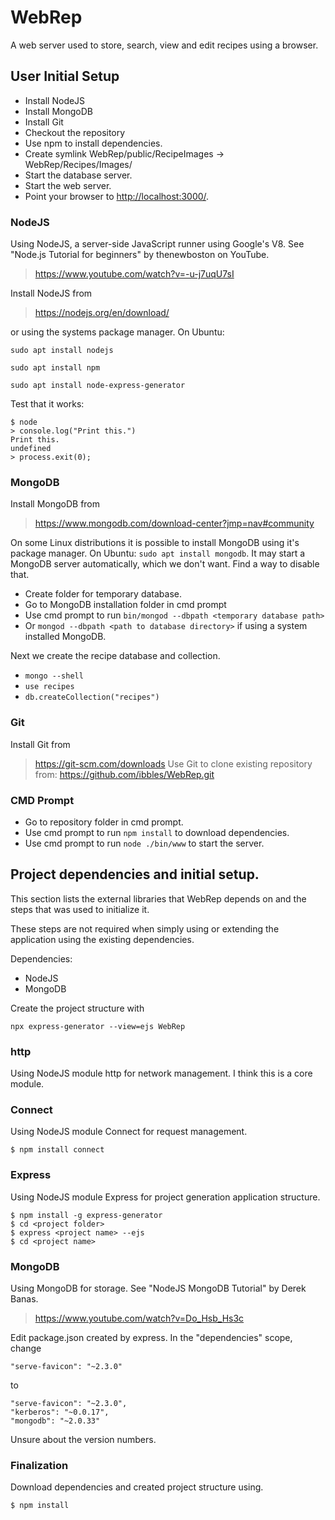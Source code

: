 # WebRep
A web server used to store, search, view and edit recipes using a browser.


## User Initial Setup
- Install NodeJS
- Install MongoDB
- Install Git
- Checkout the repository
- Use npm to install dependencies.
- Create symlink WebRep/public/RecipeImages -> WebRep/Recipes/Images/
- Start the database server.
- Start the web server.
- Point your browser to [http://localhost:3000/](http://localhost:3000/).

### NodeJS
Using NodeJS, a server-side JavaScript runner using Google's V8.
See "Node.js Tutorial for beginners" by thenewboston on YouTube.

> https://www.youtube.com/watch?v=-u-j7uqU7sI

Install NodeJS from

> https://nodejs.org/en/download/

or using the systems package manager. On Ubuntu:
```
sudo apt install nodejs
```

```
sudo apt install npm
```

```
sudo apt install node-express-generator
```

Test that it works:
```
$ node
> console.log("Print this.")
Print this.
undefined
> process.exit(0);
```


### MongoDB

Install MongoDB from

> https://www.mongodb.com/download-center?jmp=nav#community

On some Linux distributions it is possible to install MongoDB using it's package manager.
On Ubuntu: `sudo apt install mongodb`.
It may start a MongoDB server automatically, which we don't want. Find a way to disable that.

- Create folder for temporary database.
- Go to MongoDB installation folder in cmd prompt
- Use cmd prompt to run `bin/mongod --dbpath <temporary database path>`
- Or `mongod --dbpath <path to database directory>` if using a system installed MongoDB.

Next we create the recipe database and collection.
- `mongo --shell`
- `use recipes`
- `db.createCollection("recipes")`

### Git

Install Git from

> https://git-scm.com/downloads
> Use Git to clone existing repository from:
>   https://github.com/ibbles/WebRep.git


### CMD Prompt

- Go to repository folder in cmd prompt.
- Use cmd prompt to run `npm install` to download dependencies.
- Use cmd prompt to run `node ./bin/www` to start the server.


## Project dependencies and initial setup.

This section lists the external libraries that WebRep depends on and the steps that was used to initialize it.

These steps are not required when simply using or extending the application using the existing dependencies.

Dependencies:

- NodeJS
- MongoDB


Create the project structure with
```
npx express-generator --view=ejs WebRep
```

### http
Using NodeJS module http for network management.
I think this is a core module.


### Connect
Using NodeJS module Connect for request management.
```
$ npm install connect
```


### Express
Using NodeJS module Express for project generation application structure.
```
$ npm install -g express-generator
$ cd <project folder>
$ express <project name> --ejs
$ cd <project name>
```


### MongoDB
Using MongoDB for storage.
See "NodeJS MongoDB Tutorial" by Derek Banas.

> https://www.youtube.com/watch?v=Do_Hsb_Hs3c

Edit package.json created by express.
In the "dependencies" scope, change
```
"serve-favicon": "~2.3.0"
```
to
```
"serve-favicon": "~2.3.0",
"kerberos": "~0.0.17",
"mongodb": "~2.0.33"
```
Unsure about the version numbers.


### Finalization
Download dependencies and created project structure using.
```
$ npm install
```
